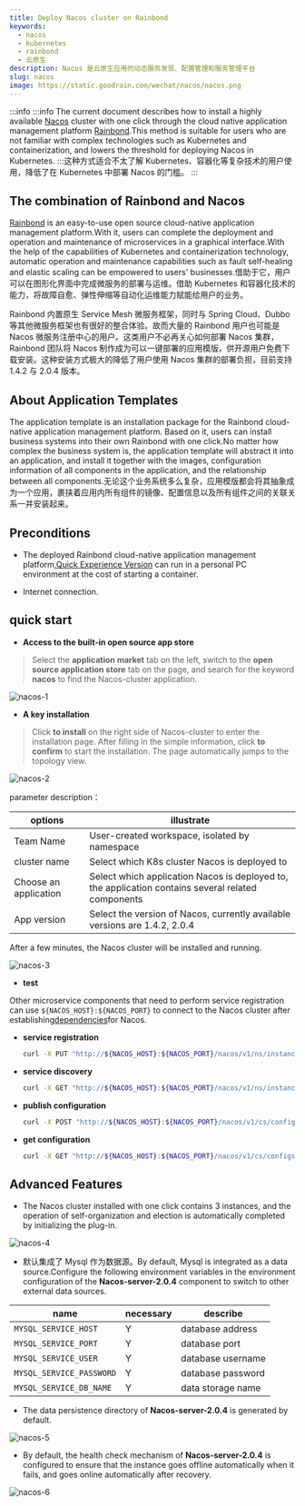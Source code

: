 ```yaml
---
title: Deploy Nacos cluster on Rainbond
keywords:
  - nacos
  - kubernetes
  - rainbond
  - 云原生
description: Nacos 是云原生应用的动态服务发现、配置管理和服务管理平台
slug: nacos
image: https://static.goodrain.com/wechat/nacos/nacos.png
---
```


:::info
:::info The current document describes how to install a highly available [Nacos](https://nacos.io) cluster with one click through the cloud native application management platform [Rainbond](https://www.rainbond.com/?channel=nacos).This method is suitable for users who are not familiar with complex technologies such as Kubernetes and containerization, and lowers the threshold for deploying Nacos in Kubernetes.
:::这种方式适合不太了解 Kubernetes、容器化等复杂技术的用户使用，降低了在 Kubernetes 中部署 Nacos 的门槛。
:::

## The combination of Rainbond and Nacos

[Rainbond](https://www.rainbond.com/?channel=nacos) is an easy-to-use open source cloud-native application management platform.With it, users can complete the deployment and operation and maintenance of microservices in a graphical interface.With the help of the capabilities of Kubernetes and containerization technology, automatic operation and maintenance capabilities such as fault self-healing and elastic scaling can be empowered to users' businesses.借助于它，用户可以在图形化界面中完成微服务的部署与运维。借助 Kubernetes 和容器化技术的能力，将故障自愈、弹性伸缩等自动化运维能力赋能给用户的业务。

Rainbond 内置原生 Service Mesh 微服务框架，同时与 Spring Cloud、Dubbo 等其他微服务框架也有很好的整合体验。故而大量的 Rainbond 用户也可能是 Nacos 微服务注册中心的用户。这类用户不必再关心如何部署 Nacos 集群，Rainbond 团队将 Nacos 制作成为可以一键部署的应用模版，供开源用户免费下载安装。这种安装方式极大的降低了用户使用 Nacos 集群的部署负担，目前支持 1.4.2 与 2.0.4 版本。

## About Application Templates

The application template is an installation package for the Rainbond cloud-native application management platform. Based on it, users can install business systems into their own Rainbond with one click.No matter how complex the business system is, the application template will abstract it into an application, and install it together with the images, configuration information of all components in the application, and the relationship between all components.无论这个业务系统多么复杂，应用模版都会将其抽象成为一个应用，裹挟着应用内所有组件的镜像、配置信息以及所有组件之间的关联关系一并安装起来。

## Preconditions

- The deployed Rainbond cloud-native application management platform,[Quick Experience Version](https://www.rainbond.com/docs/quick-start/quick-install/?channel=nacos) can run in a personal PC environment at the cost of starting a container.

- Internet connection.

## quick start

- **Access to the built-in open source app store**

> Select the **application market** tab on the left, switch to the **open source application store** tab on the page, and search for the keyword **nacos** to find the Nacos-cluster application.

![nacos-1](https://static.goodrain.com/wechat/nacos-cluster/nacos-cluster-1.png)

- **A key installation**

> Click **to install** on the right side of Nacos-cluster to enter the installation page. After filling in the simple information, click **to confirm** to start the installation. The page automatically jumps to the topology view.

![nacos-2](https://static.goodrain.com/wechat/nacos-cluster/nacos-cluster-2.png)

parameter description：

| options               | illustrate                                                                                                                                 |
| --------------------- | ------------------------------------------------------------------------------------------------------------------------------------------ |
| Team Name             | User-created workspace, isolated by namespace                                                                                              |
| cluster name          | Select which K8s cluster Nacos is deployed to                                                                                              |
| Choose an application | Select which application Nacos is deployed to, the application contains several related components                                         |
| App version           | Select the version of Nacos, currently available versions are 1.4.2, 2.0.4 |

After a few minutes, the Nacos cluster will be installed and running.

![nacos-3](https://static.goodrain.com/wechat/nacos-cluster/nacos-cluster-3.png)

- **test**

Other microservice components that need to perform service registration can use `${NACOS_HOST}:${NACOS_PORT}` to connect to the Nacos cluster after establishing[dependencies](https://www.rainbond.com/docs/use-manual/user-manual/component-connection/regist_and_discover)for Nacos.

- **service registration**

  ```bash
  curl -X PUT "http://${NACOS_HOST}:${NACOS_PORT}/nacos/v1/ns/instance?serviceName=nacos.naming.serviceName&ip=20.18.7.10&port=8080"
  ```

- **service discovery**

  ```bash
  curl -X GET "http://${NACOS_HOST}:${NACOS_PORT}/nacos/v1/ns/instance/list?serviceName=nacos.naming.serviceName"
  ```

- **publish configuration**

  ```bash
  curl -X POST "http://${NACOS_HOST}:${NACOS_PORT}/nacos/v1/cs/configs?dataId=nacos.cfg.dataId&group=test&content=helloWorld"
  ```

- **get configuration**

  ```bash
  curl -X GET "http://${NACOS_HOST}:${NACOS_PORT}/nacos/v1/cs/configs?dataId=nacos.cfg.dataId&group=test"
  ```

## Advanced Features

- The Nacos cluster installed with one click contains 3 instances, and the operation of self-organization and election is automatically completed by initializing the plug-in.

![nacos-4](https://static.goodrain.com/wechat/nacos-cluster/nacos-cluster-4.png)

- 默认集成了 Mysql 作为数据源。By default, Mysql is integrated as a data source.Configure the following environment variables in the environment configuration of the **Nacos-server-2.0.4** component to switch to other external data sources.

| name                     | necessary | describe          |
| ------------------------ | --------- | ----------------- |
| `MYSQL_SERVICE_HOST`     | Y         | database address  |
| `MYSQL_SERVICE_PORT`     | Y         | database port     |
| `MYSQL_SERVICE_USER`     | Y         | database username |
| `MYSQL_SERVICE_PASSWORD` | Y         | database password |
| `MYSQL_SERVICE_DB_NAME`  | Y         | data storage name |

- The data persistence directory of **Nacos-server-2.0.4** is generated by default.

![nacos-5](https://static.goodrain.com/wechat/nacos-cluster/nacos-cluster-5.png)

- By default, the health check mechanism of **Nacos-server-2.0.4** is configured to ensure that the instance goes offline automatically when it fails, and goes online automatically after recovery.

![nacos-6](https://static.goodrain.com/wechat/nacos-cluster/nacos-cluster-6.png)
